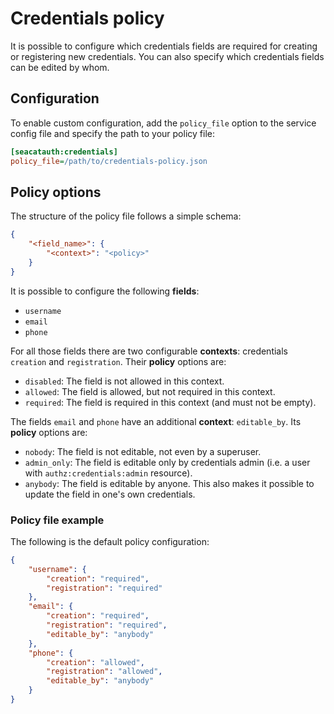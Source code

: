 # Credentials policy

It is possible to configure which credentials fields are required for creating or registering new credentials.
You can also specify which credentials fields can be edited by whom.

## Configuration

To enable custom configuration, add the `policy_file` option to the service config file 
and specify the path to your policy file:

```ini
[seacatauth:credentials]
policy_file=/path/to/credentials-policy.json
```

## Policy options

The structure of the policy file follows a simple schema:

```json
{
    "<field_name>": {
        "<context>": "<policy>"
    }
}
```

It is possible to configure the following **fields**:
- `username`
- `email`
- `phone`

For all those fields there are two configurable **contexts**: credentials `creation` and `registration`.
Their **policy** options are:
- `disabled`: The field is not allowed in this context.
- `allowed`: The field is allowed, but not required in this context.
- `required`: The field is required in this context (and must not be empty).

The fields `email` and `phone` have an additional **context**: `editable_by`.
Its **policy** options are:
- `nobody`: The field is not editable, not even by a superuser.
- `admin_only`: The field is editable only by credentials admin (i.e. a user with `authz:credentials:admin` resource).
- `anybody`: The field is editable by anyone. This also makes it possible to update the field in one's own credentials.


### Policy file example

The following is the default policy configuration:

```json
{
	"username": {
		"creation": "required",
		"registration": "required"
	},
	"email": {
		"creation": "required",
		"registration": "required",
		"editable_by": "anybody"
	},
	"phone": {
		"creation": "allowed",
		"registration": "allowed",
		"editable_by": "anybody"
	}
}
```
